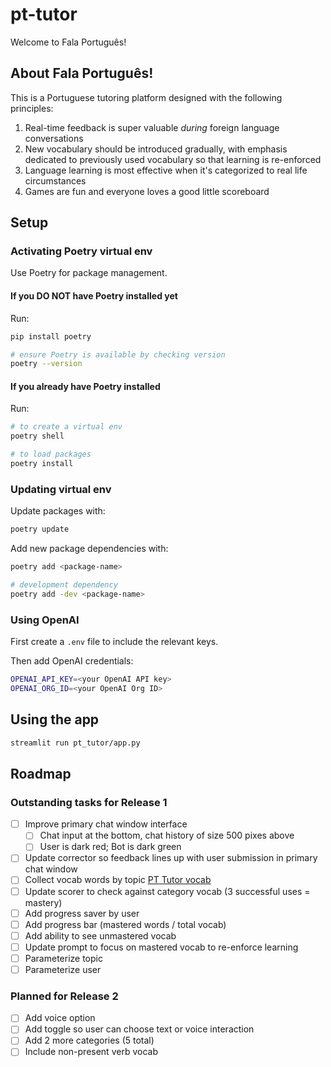 # pt-tutor
Welcome to Fala Português! 

## About Fala Português! 

This is a Portuguese tutoring platform designed with the following principles:
1. Real-time feedback is super valuable _during_ foreign language conversations
2. New vocabulary should be introduced gradually, with emphasis dedicated to previously used vocabulary so that learning is re-enforced
3. Language learning is most effective when it's categorized to real life circumstances
4. Games are fun and everyone loves a good little scoreboard 

## Setup

### Activating Poetry virtual env
Use Poetry for package management. 

#### If you DO NOT have Poetry installed yet
Run:
```bash
pip install poetry 

# ensure Poetry is available by checking version
poetry --version  
```

#### If you already have Poetry installed
Run:
```bash
# to create a virtual env
poetry shell 

# to load packages
poetry install 
```

### Updating virtual env
Update packages with: 
```bash
poetry update
```

Add new package dependencies with: 
```bash
poetry add <package-name>  

# development dependency
poetry add -dev <package-name>
```

### Using OpenAI
First create a `.env` file to include the relevant keys.

Then add OpenAI credentials:
```bash
OPENAI_API_KEY=<your OpenAI API key>
OPENAI_ORG_ID=<your OpenAI Org ID>
```

## Using the app 
```bash
streamlit run pt_tutor/app.py
```

## Roadmap 
### Outstanding tasks for Release 1
- [ ] Improve primary chat window interface
  - [ ] Chat input at the bottom, chat history of size 500 pixes above
  - [ ] User is dark red; Bot is dark green
- [ ] Update corrector so feedback lines up with user submission in primary chat window
- [ ] Collect vocab words by topic [PT Tutor vocab](https://docs.google.com/spreadsheets/d/15A-ee4YKTUvd9vptD1-wfwPkyFaGftiOaIzQfeDx9F8/edit?gid=1330781019#gid=1330781019)
- [ ] Update scorer to check against category vocab (3 successful uses = mastery)
- [ ] Add progress saver by user 
- [ ] Add progress bar (mastered words / total vocab)
- [ ] Add ability to see unmastered vocab
- [ ] Update prompt to focus on mastered vocab to re-enforce learning
- [ ] Parameterize topic 
- [ ] Parameterize user 

### Planned for Release 2
- [ ] Add voice option
- [ ] Add toggle so user can choose text or voice interaction
- [ ] Add 2 more categories (5 total)
- [ ] Include non-present verb vocab 